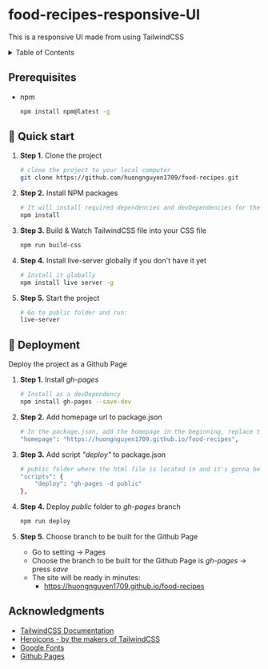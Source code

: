# food-recipes-responsive-UI

This is a responsive UI made from using TailwindCSS

<!-- TABLE OF CONTENTS -->
<details>
  <summary>Table of Contents</summary>
  <ol>
   <li><a href="#prerequisites">Prerequisites</a></li>
   <li><a href="#quick-start">Quick start</a></li>
   <li><a href="#deployment">Deployment</a></li>
   <li><a href="#acknowledgments">Acknowledgments</a></li>
  </ol>
</details>

## Prerequisites

- npm
  ```sh
  npm install npm@latest -g
  ```

## 🚀 Quick start

1.  **Step 1.**
    Clone the project
    ```sh
    # clone the project to your local computer
    git clone https://github.com/huongnguyen1709/food-recipes.git
    ```
1.  **Step 2.**
    Install NPM packages
    ```sh
    # It will install required dependencies and devDependencies for the project
    npm install
    ```
1.  **Step 3.**
    Build & Watch TailwindCSS file into your CSS file

    ```sh
    npm run build-css
    ```

1.  **Step 4.**
    Install live-server globally if you don't have it yet

    ```sh
    # Install it globally
    npm install live server -g
    ```

1.  **Step 5.**
    Start the project
    ```sh
    # Go to public folder and run:
    live-server
    ```

## 🚀 Deployment

Deploy the project as a Github Page

1.  **Step 1.**
    Install _gh-pages_
    ```sh
    # Install as a devDependency
    npm install gh-pages --save-dev
    ```
1.  **Step 2.**
    Add homepage url to package.json
    ```sh
    # In the package.json, add the homepage in the beginning, replace the URL with your Github-pages-link
    "homepage": "https://huongnguyen1709.github.io/food-recipes",
    ```
1.  **Step 3.**
    Add script _"deploy"_ to package.json

    ```sh
    # public folder where the html file is located in and it's gonna be public on Github page
    "scripts": {
        "deploy": "gh-pages -d public"
    },
    ```

1.  **Step 4.**
    Deploy _public_ folder to _gh-pages_ branch

    ```sh
    npm run deploy
    ```

1.  **Step 5.**
    Choose branch to be built for the Github Page

    - Go to setting -> Pages
    - Choose the branch to be built for the Github Page is _gh-pages_ -> press _save_
    - The site will be ready in minutes:
      - https://huongnguyen1709.github.io/food-recipes

## Acknowledgments

- [TailwindCSS Documentation](https://v2.tailwindcss.com/docs)
- [Heroicons - by the makers of TailwindCSS](https://heroicons.com/)
- [Google Fonts](https://fonts.google.com/)
- [Github Pages](https://pages.github.com/)
